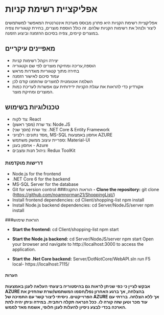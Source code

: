 # אפליקציית רשימת קניות
אפליקציית רשימת הקניות היא פתרון מבוסס מערכת אינטרנטית המאפשר למשתמשים ליצור ולנהל את רשימות הקניות שלהם. זה כולל הוספת מוצרים, בחירת קטגוריות צפיה במוצרים קיימים, צפיה בסיכום ההזמנה וביצוע הזמנה.

## מאפיינים עיקריים
- יצירה וינןהל רשימות קניות
- הוספה,עריכה ומחיקת מוצרים לפי שם וקטגוריה
- בחירה מתוך קטגוריות מוגדרות מראש
- עמוד סיכום לאישור הזמנה
- השלמה אוטומטית למוצרים שהוזמנו קודם לכן
- אקורדיון כדי להראות את עגלת הקניות ידידותית עם אפשרות לעריכת כמות המוצרים ומחיקת מוצר.

## טכנולוגיות בשימוש
- צד לקוח: React
- צד שרת (מסך ראשון): Node.JS
- צד שרת (מסך שני): .NET Core & Entity Framework
- מסד נתונים: רלציוני, MS-SQL אחסון באמצעות AZURE
- ספריית עיצוב ממשק משתמש: Material-UI
- אחסון בענן - Azure
- ניהול חנות ומצבים: Redux ToolKit

### דרישות מוקדמות
- Node.js for the frontend
- .NET Core 6 for the backend
- MS-SQL Server for the database
- Git for version control
###הוראות התקנה
**- Clone the repository:**
    git clone (https://github.com/noamnorman21/ShoppingList/)
- Install frontend dependencies:
    cd Client/shopping-list
    npm install
- Install Node.js backend dependencies:
    cd Server/NodeJS/server
    npm install

###הוראות שימוש
- **Start the frontend:**
    cd Client/shopping-list
    npm start
- **Start the Node.js backend:**
    cd Server/NodeJS/server
    npm start
    Open your browser and navigate to http://localhost:3000 to access the application.

- **Start the .Net Core backend:**
    Server/DotNotCore/WebAPI.sln
    run F5 local- https://localhost:7115/
#### הערות 
**אבקש לציין כי כפי שניתן לראות גם בהיסטוריה ביצעתי העלאה לענן באמצעות AZURE בהצלחה, אך ברגע האחרון נפל/חסמו המשתמש/שרת שהחזיק את הפרוייקטים. ניסיתי ליצור קשר עם התמיכה של AZURE אך ללא הצלחה. בררתי עם עוד מכר וטען שזה קורה לו. ככל הנראה תקלה רוחבית. במידה וניתן יהיה לתת הארכה בכדי לבצע ניסיון להעלות לענן חלופי, אשמח מאד לממש.**
